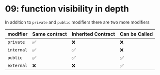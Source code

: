 # 09: function visibility in depth

In addition to `private` and `public` modifiers there are two more modifiers

|modifier   | Same contract| Inherited Contract | Can be Called |
|-----------|--------------|--------------------|---------------|
| `private` |    ✅        |        ❌         |       ❌       |
| `internal`|    ✅        |        ✅         |       ❌       |
| `public`  |    ✅        |        ✅         |       ✅       |
| `external`|    ❌        |        ❌         |       ✅       |